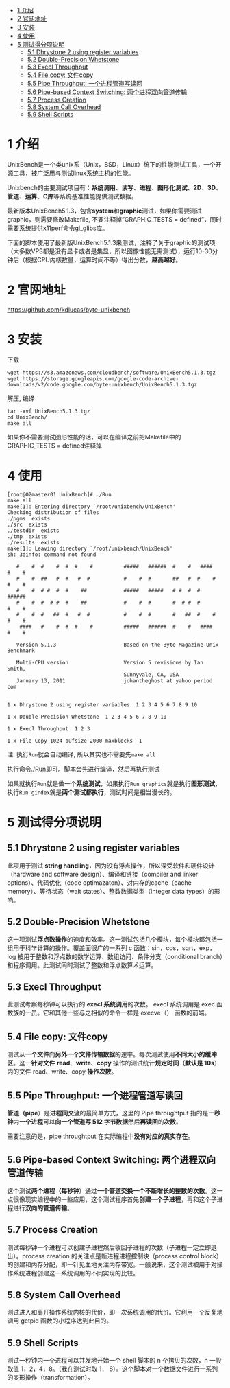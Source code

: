 
<!-- @import "[TOC]" {cmd="toc" depthFrom=1 depthTo=6 orderedList=false} -->

<!-- code_chunk_output -->

- [1 介绍](#1-介绍)
- [2 官网地址](#2-官网地址)
- [3 安装](#3-安装)
- [4 使用](#4-使用)
- [5 测试得分项说明](#5-测试得分项说明)
  - [5.1 Dhrystone 2 using register variables](#51-dhrystone-2-using-register-variables)
  - [5.2 Double\-Precision Whetstone](#52-double-precision-whetstone)
  - [5.3 Execl Throughput](#53-execl-throughput)
  - [5.4 File copy: 文件copy](#54-file-copy-文件copy)
  - [5.5 Pipe Throughput: 一个进程管道写读回](#55-pipe-throughput-一个进程管道写读回)
  - [5.6 Pipe\-based Context Switching: 两个进程双向管道传输](#56-pipe-based-context-switching-两个进程双向管道传输)
  - [5.7 Process Creation](#57-process-creation)
  - [5.8 System Call Overhead](#58-system-call-overhead)
  - [5.9 Shell Scripts](#59-shell-scripts)

<!-- /code_chunk_output -->

# 1 介绍

UnixBench是一个类unix系（Unix，BSD，Linux）统下的性能测试工具，一个开源工具，被广泛用与测试linux系统主机的性能。

Unixbench的主要测试项目有：**系统调用**、**读写**、**进程**、**图形化测试**、**2D**、**3D**、**管道**、**运算**、**C库**等系统基准性能提供测试数据。

最新版本UnixBench5.1.3，包含**system**和**graphic**测试，如果你需要测试graphic，则需要修改Makefile, 不要注释掉”GRAPHIC\_TESTS = defined”，同时需要系统提供x11perf命令gl\_glibs库。

下面的脚本使用了最新版UnixBench5.1.3来测试，注释了关于graphic的测试项（大多数VPS都是没有显卡或者是集显，所以图像性能无需测试），运行10-30分钟后（根据CPU内核数量，运算时间不等）得出分数，**越高越好**。

# 2 官网地址

https://github.com/kdlucas/byte-unixbench

# 3 安装

下载

```
wget https://s3.amazonaws.com/cloudbench/software/UnixBench5.1.3.tgz
wget https://storage.googleapis.com/google-code-archive-downloads/v2/code.google.com/byte-unixbench/UnixBench5.1.3.tgz
```

解压, 编译

```
tar -xvf UnixBench5.1.3.tgz
cd UnixBench/
make all
```

如果你不需要测试图形性能的话，可以在编译之前把Makefile中的GRAPHIC_TESTS = defined注释掉

# 4 使用

```
[root@02master01 UnixBench]# ./Run
make all
make[1]: Entering directory `/root/unixbench/UnixBench'
Checking distribution of files
./pgms  exists
./src  exists
./testdir  exists
./tmp  exists
./results  exists
make[1]: Leaving directory `/root/unixbench/UnixBench'
sh: 3dinfo: command not found

   #    #  #    #  #  #    #          #####   ######  #    #   ####   #    #
   #    #  ##   #  #   #  #           #    #  #       ##   #  #    #  #    #
   #    #  # #  #  #    ##            #####   #####   # #  #  #       ######
   #    #  #  # #  #    ##            #    #  #       #  # #  #       #    #
   #    #  #   ##  #   #  #           #    #  #       #   ##  #    #  #    #
    ####   #    #  #  #    #          #####   ######  #    #   ####   #    #

   Version 5.1.3                      Based on the Byte Magazine Unix Benchmark

   Multi-CPU version                  Version 5 revisions by Ian Smith,
                                      Sunnyvale, CA, USA
   January 13, 2011                   johantheghost at yahoo period com


1 x Dhrystone 2 using register variables  1 2 3 4 5 6 7 8 9 10

1 x Double-Precision Whetstone  1 2 3 4 5 6 7 8 9 10

1 x Execl Throughput  1 2 3

1 x File Copy 1024 bufsize 2000 maxblocks  1
```

注: 执行`Run`就会自动编译, 所以其实也不需要先`make all`

执行命令./Run即可。脚本会先进行编译，然后再执行测试

如果就执行`Run`就是做一个**系统测试**，如果执行`Run graphics`就是执行**图形测试**，执行`Run gindex`就是**两个测试都执行**，测试时间是相当漫长的。

# 5 测试得分项说明

## 5.1 Dhrystone 2 using register variables

此项用于测试 **string handling**，因为没有浮点操作，所以深受软件和硬件设计（hardware and software design）、编译和链接（compiler and linker options）、代码优化（code optimazaton）、对内存的cache（cache memory）、等待状态（wait states）、整数数据类型（integer data types）的影响。

## 5.2 Double\-Precision Whetstone

这一项测试**浮点数操作**的速度和效率。这一测试包括几个模块，每个模块都包括一组用于科学计算的操作。覆盖面很广的一系列 c 函数：sin，cos，sqrt，exp，log 被用于整数和浮点数的数学运算、数组访问、条件分支（conditional branch）和程序调用。此测试同时测试了整数和浮点数算术运算。

## 5.3 Execl Throughput

此测试考察每秒钟可以执行的 **execl 系统调用**的次数。 execl 系统调用是 exec 函数族的一员。它和其他一些与之相似的命令一样是 execve（） 函数的前端。

## 5.4 File copy: 文件copy

测试从**一个文件**向**另外一个文件传输数据**的速率。每次测试使用**不同大小的缓冲区**。这一**针对文件** **read**、**write**、**copy** 操作的测试统计**规定时间（默认是 10s**）内的文件 read、write、copy **操作次数**。

## 5.5 Pipe Throughput: 一个进程管道写读回

**管道（pipe**）是**进程间交流**的最简单方式，这里的 Pipe throughtput 指的是**一秒钟**内**一个进程**可以**向一个管道写 512 字节数据**然后**再读回**的**次数**。

需要注意的是，pipe throughtput 在实际编程中**没有对应的真实存在**。

## 5.6 Pipe\-based Context Switching: 两个进程双向管道传输

这个测试**两个进程（每秒钟**）通过**一个管道交换一个不断增长的整数的次数**。这一点很像现实编程中的一些应用，这个测试程序首先**创建一个子进程**，再和这个子进程进行**双向的管道传输**。

## 5.7 Process Creation

测试每秒钟一个进程可以创建子进程然后收回子进程的次数（子进程一定立即退出）。process creation 的关注点是新进程进程控制块（process control block）的创建和内存分配，即一针见血地关注内存带宽。一般说来，这个测试被用于对操作系统进程创建这一系统调用的不同实现的比较。

## 5.8 System Call Overhead

测试进入和离开操作系统内核的代价，即一次系统调用的代价。它利用一个反复地调用 getpid 函数的小程序达到此目的。

## 5.9 Shell Scripts

测试一秒钟内一个进程可以并发地开始一个 shell 脚本的 n 个拷贝的次数，n 一般取值 1，2，4，8。（我在测试时取 1， 8）。这个脚本对一个数据文件进行一系列的变形操作（transformation）。


